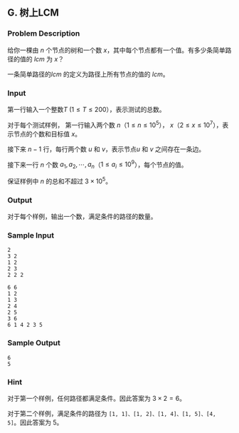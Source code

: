 ## G. 树上LCM

### Problem Description

给你一棵由 $n$ 个节点的树和一个数 $x$，其中每个节点都有一个值。有多少条简单路径的值的 $lcm$ 为 $x$？

一条简单路径的$lcm$ 的定义为路径上所有节点的值的 $lcm$。

### Input

第一行输入一个整数$T$ ($1 \le T \le 200$），表示测试的总数。

对于每个测试样例， 第一行输入两个数 $n$（$1 \leq n \leq 10^5$）， $x$（$2 \leq x \leq 10^7$），表示节点的个数和目标值 $x$。

接下来 $n - 1$ 行，每行两个数 $u$ 和 $v$，表示节点$u$ 和 $v$ 之间存在一条边。

接下来一行 $n$ 个数 $a_1, a_2, \cdots, a_n$（$1 \leq a_i \leq 10^9$），每个节点的值。

保证样例中 $n$ 的总和不超过 $3 \times 10^5$。

### Output

对于每个样例，输出一个数，满足条件的路径的数量。

### Sample Input

```plain
2
3 2
1 2
2 3
2 2 2

6 6
1 2
1 3
2 4
2 5
3 6
6 1 4 2 3 5
```

### Sample Output

```plain
6
5
```

### Hint

对于第一个样例，任何路径都满足条件。因此答案为 $3 \times 2 = 6$。

对于第二个样例，满足条件的路径为
`[1, 1]、[1, 2]、[1, 4]、[1, 5]、[4, 5]`。因此答案为 $5$。

